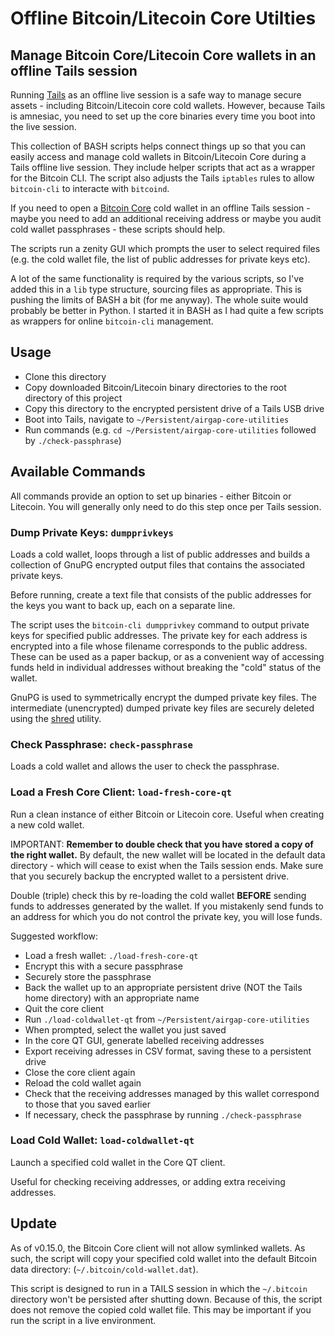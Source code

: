 Offline Bitcoin/Litecoin Core Utilties
=====================================
## Manage Bitcoin Core/Litecoin Core wallets in an offline Tails session
Running [Tails](https://tails.boum.org/) as an offline live session is a safe way to manage secure assets - including Bitcoin/Litecoin core cold wallets. However, because Tails is amnesiac, you need to set up the core binaries every time you boot into the live session.

This collection of BASH scripts helps connect things up so that you can easily access and manage cold wallets in Bitcoin/Litecoin Core during a Tails offline live session. They include helper scripts that act as a wrapper for the Bitcoin CLI. The script also adjusts the Tails `iptables` rules to allow `bitcoin-cli` to interacte with `bitcoind`.

If you need to open a [Bitcoin Core](https://bitcoin.org/en/bitcoin-core/) cold wallet in an offline Tails session - maybe you need to add an additional receiving address or maybe you audit cold wallet passphrases - these scripts should help.

The scripts run a zenity GUI which prompts the user to select required files (e.g. the cold wallet file, the list of public addresses for private keys etc).

A lot of the same functionality is required by the various scripts, so I've added this in a `lib` type structure, sourcing files as appropriate. This is pushing the limits of BASH a bit (for me anyway). The whole suite would probably be better in Python. I started it in BASH as I had quite a few scripts as wrappers for online `bitcoin-cli` management.

## Usage
* Clone this directory
* Copy downloaded Bitcoin/Litecoin binary directories to the root directory of this project
* Copy this directory to the encrypted persistent drive of a Tails USB drive
* Boot into Tails, navigate to `~/Persistent/airgap-core-utilities`
* Run commands (e.g. `cd ~/Persistent/airgap-core-utilities` followed by `./check-passphrase`)

## Available Commands
All commands provide an option to set up binaries - either Bitcoin or Litecoin. You will generally only need to do this step once per Tails session.

### Dump Private Keys: `dumpprivkeys`
Loads a cold wallet, loops through a list of public addresses and builds a collection of GnuPG encrypted output files that contains the associated private keys.

Before running, create a text file that consists of the public addresses for the keys you want to back up, each on a separate line.

The script uses the `bitcoin-cli dumpprivkey` command to output private keys for specified public addresses. The private key for each address is encrypted into a file whose filename corresponds to the public address. These can be used as a paper backup, or as a convenient way of accessing funds held in individual addresses without breaking the "cold" status of the wallet.

GnuPG is used to symmetrically encrypt the dumped private key files. The intermediate (unencrypted) dumped private key files are securely deleted using the [shred](https://www.gnu.org/software/coreutils/manual/html_node/shred-invocation.html) utility.

### Check Passphrase: `check-passphrase`
Loads a cold wallet and allows the user to check the passphrase.

### Load a Fresh Core Client: `load-fresh-core-qt`
Run a clean instance of either Bitcoin or Litecoin core. Useful when creating a new cold wallet.

IMPORTANT: **Remember to double check that you have stored a copy of the right wallet.** By default, the new wallet will be located in the default data directory - which will cease to exist when the Tails session ends. Make sure that you securely backup the encrypted wallet to a persistent drive.

Double (triple) check this by re-loading the cold wallet **BEFORE** sending funds to addresses generated by the wallet. If you mistakenly send funds to an address for which you do not control the private key, you will lose funds.

Suggested workflow:

* Load a fresh wallet: `./load-fresh-core-qt`
* Encrypt this with a secure passphrase
* Securely store the passphrase
* Back the wallet up to an appropriate persistent drive (NOT the Tails home directory) with an appropriate name
* Quit the core client
* Run `./load-coldwallet-qt` from `~/Persistent/airgap-core-utilities`
* When prompted, select the wallet you just saved
* In the core QT GUI, generate labelled receiving addresses
* Export receiving adresses in CSV format, saving these to a persistent drive
* Close the core client again
* Reload the cold wallet again
* Check that the receiving addresses managed by this wallet correspond to those that you saved earlier
* If necessary, check the passphrase by running `./check-passphrase`

### Load Cold Wallet: `load-coldwallet-qt`
Launch a specified cold wallet in the Core QT client.

Useful for checking receiving addresses, or adding extra receiving addresses.

## Update
As of v0.15.0, the Bitcoin Core client will not allow symlinked wallets. As such, the script will copy your specified cold wallet into the default Bitcoin data directory: (`~/.bitcoin/cold-wallet.dat`).

This script is designed to run in a TAILS session in which the `~/.bitcoin` directory won't be persisted after shutting down. Because of this, the script does not remove the copied cold wallet file. This may be important if you run the script in a live environment.
